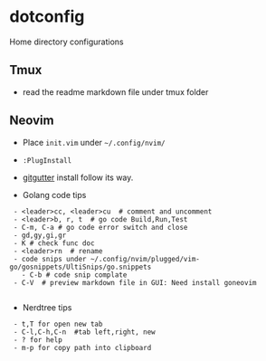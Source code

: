 # dotconfig

Home directory configurations

## Tmux
 - read the readme markdown file under tmux folder

## Neovim
 - Place `init.vim` under `~/.config/nvim/`
 - `:PlugInstall`
 - [gitgutter](https://github.com/airblade/vim-gitgutter) install follow its way.

 - Golang code tips
```
 - <leader>cc, <leader>cu  # comment and uncomment
 - <leader>b, r, t  # go code Build,Run,Test
 - C-m, C-a # go code error switch and close
 - gd,gy,gi,gr
 - K # check func doc
 - <leader>rn  # rename 
 - code snips under ~/.config/nvim/plugged/vim-go/gosnippets/UltiSnips/go.snippets
   - C-b # code snip complate
 - C-V  # preview markdown file in GUI: Need install goneovim 
  
```
 - Nerdtree tips
```
 - t,T for open new tab
 - C-l,C-h,C-n  #tab left,right, new
 - ? for help
 - m-p for copy path into clipboard
```


